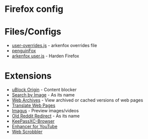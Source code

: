 # Firefox config

# Files/Configs
- [user-overrides.js](user-overrides.js) - arkenfox overrides file
- [penguinFox](https://github.com/Haruzona/penguinFox)
- [arkenfox user.js](https://github.com/arkenfox/user.js/) - Harden Firefox

# Extensions
- [uBlock Origin](https://addons.mozilla.org/en-US/firefox/addon/ublock-origin/) - Content blocker
- [Search by Image](https://addons.mozilla.org/en-US/firefox/addon/search_by_image/) - As its name
- [Web Archives](https://addons.mozilla.org/en-US/firefox/addon/view-page-archive/) - View archived or cached versions of web pages
- [Translate Web Pages](https://addons.mozilla.org/en-US/firefox/addon/traduzir-paginas-web/)
- [Imagus](https://addons.mozilla.org/en-US/firefox/addon/imagus/) - Preview images/videos
- [Old Reddit Redirect](https://addons.mozilla.org/en-US/firefox/addon/old-reddit-redirect/) - As its name
- [KeePassXC-Browser](https://addons.mozilla.org/en-US/firefox/addon/keepassxc-browser/)
- [Enhancer for YouTube](https://addons.mozilla.org/en-US/firefox/addon/enhancer-for-youtube/)
- [Web Scrobbler](https://addons.mozilla.org/en-US/firefox/addon/web-scrobbler/)

